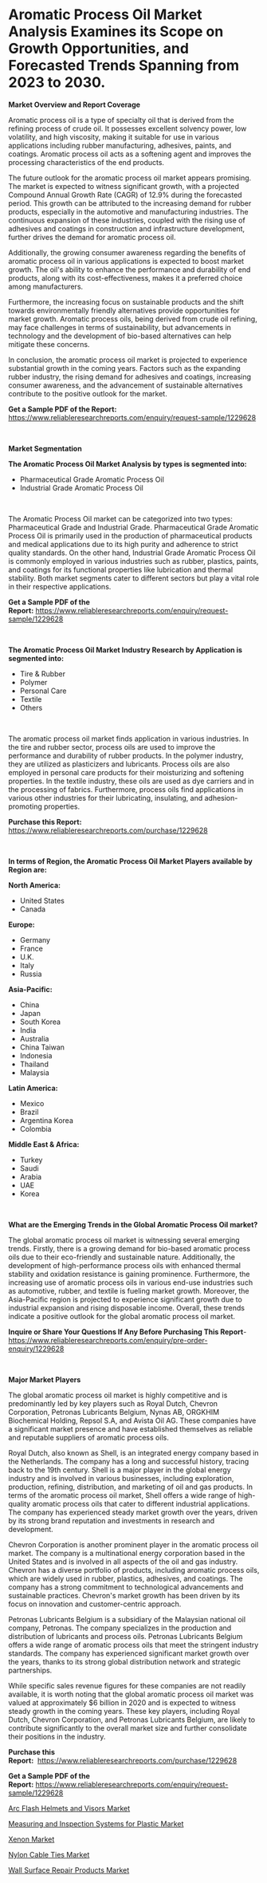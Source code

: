 <p><h1>Aromatic Process Oil Market Analysis Examines its Scope on Growth Opportunities, and Forecasted Trends Spanning from 2023 to 2030.</h1></p><p><strong>Market Overview and Report Coverage</strong></p>
<p><p>Aromatic process oil is a type of specialty oil that is derived from the refining process of crude oil. It possesses excellent solvency power, low volatility, and high viscosity, making it suitable for use in various applications including rubber manufacturing, adhesives, paints, and coatings. Aromatic process oil acts as a softening agent and improves the processing characteristics of the end products.</p><p>The future outlook for the aromatic process oil market appears promising. The market is expected to witness significant growth, with a projected Compound Annual Growth Rate (CAGR) of 12.9% during the forecasted period. This growth can be attributed to the increasing demand for rubber products, especially in the automotive and manufacturing industries. The continuous expansion of these industries, coupled with the rising use of adhesives and coatings in construction and infrastructure development, further drives the demand for aromatic process oil.</p><p>Additionally, the growing consumer awareness regarding the benefits of aromatic process oil in various applications is expected to boost market growth. The oil's ability to enhance the performance and durability of end products, along with its cost-effectiveness, makes it a preferred choice among manufacturers.</p><p>Furthermore, the increasing focus on sustainable products and the shift towards environmentally friendly alternatives provide opportunities for market growth. Aromatic process oils, being derived from crude oil refining, may face challenges in terms of sustainability, but advancements in technology and the development of bio-based alternatives can help mitigate these concerns.</p><p>In conclusion, the aromatic process oil market is projected to experience substantial growth in the coming years. Factors such as the expanding rubber industry, the rising demand for adhesives and coatings, increasing consumer awareness, and the advancement of sustainable alternatives contribute to the positive outlook for the market.</p></p>
<p><strong>Get a Sample PDF of the Report:</strong> <a href="https://www.reliableresearchreports.com/enquiry/request-sample/1229628">https://www.reliableresearchreports.com/enquiry/request-sample/1229628</a></p>
<p>&nbsp;</p>
<p><strong>Market Segmentation</strong></p>
<p><strong>The Aromatic Process Oil Market Analysis by types is segmented into:</strong></p>
<p><ul><li>Pharmaceutical Grade Aromatic Process Oil</li><li>Industrial Grade Aromatic Process Oil</li></ul></p>
<p>&nbsp;</p>
<p><p>The Aromatic Process Oil market can be categorized into two types: Pharmaceutical Grade and Industrial Grade. Pharmaceutical Grade Aromatic Process Oil is primarily used in the production of pharmaceutical products and medical applications due to its high purity and adherence to strict quality standards. On the other hand, Industrial Grade Aromatic Process Oil is commonly employed in various industries such as rubber, plastics, paints, and coatings for its functional properties like lubrication and thermal stability. Both market segments cater to different sectors but play a vital role in their respective applications.</p></p>
<p><strong>Get a Sample PDF of the Report:</strong>&nbsp;<a href="https://www.reliableresearchreports.com/enquiry/request-sample/1229628">https://www.reliableresearchreports.com/enquiry/request-sample/1229628</a></p>
<p>&nbsp;</p>
<p><strong>The Aromatic Process Oil Market Industry Research by Application is segmented into:</strong></p>
<p><ul><li>Tire & Rubber</li><li>Polymer</li><li>Personal Care</li><li>Textile</li><li>Others</li></ul></p>
<p>&nbsp;</p>
<p><p>The aromatic process oil market finds application in various industries. In the tire and rubber sector, process oils are used to improve the performance and durability of rubber products. In the polymer industry, they are utilized as plasticizers and lubricants. Process oils are also employed in personal care products for their moisturizing and softening properties. In the textile industry, these oils are used as dye carriers and in the processing of fabrics. Furthermore, process oils find applications in various other industries for their lubricating, insulating, and adhesion-promoting properties.</p></p>
<p><strong>Purchase this Report:</strong>&nbsp; <a href="https://www.reliableresearchreports.com/purchase/1229628">https://www.reliableresearchreports.com/purchase/1229628</a></p>
<p>&nbsp;</p>
<p><strong>In terms of Region, the Aromatic Process Oil Market Players available by Region are:</strong></p>
<p>
    <p> <strong> North America: </strong>
        <ul>
            <li>United States</li>
            <li>Canada</li>
        </ul>
        </p> 
    <p> <strong> Europe: </strong>
        <ul>
            <li>Germany</li>
            <li>France</li>
            <li>U.K.</li>
            <li>Italy</li>
            <li>Russia</li>
        </ul>
        </p> 
    <p> <strong> Asia-Pacific: </strong>
        <ul>
            <li>China</li>
            <li>Japan</li>
            <li>South Korea</li>
            <li>India</li>
            <li>Australia</li>
            <li>China Taiwan</li>
            <li>Indonesia</li>
            <li>Thailand</li>
            <li>Malaysia</li>
        </ul>
        </p> 
    <p> <strong> Latin America: </strong>
        <ul>
            <li>Mexico</li>
            <li>Brazil</li>
            <li>Argentina Korea</li>
            <li>Colombia</li>
        </ul>
        </p> 
    <p> <strong> Middle East & Africa: </strong>
        <ul>
            <li>Turkey</li>
            <li>Saudi</li>
            <li>Arabia</li>
            <li>UAE</li>
            <li>Korea</li>
        </ul>
    </p>
    </p>
<p>&nbsp;</p>
<p><strong>What are the Emerging Trends in the Global Aromatic Process Oil market?</strong></p>
<p><p>The global aromatic process oil market is witnessing several emerging trends. Firstly, there is a growing demand for bio-based aromatic process oils due to their eco-friendly and sustainable nature. Additionally, the development of high-performance process oils with enhanced thermal stability and oxidation resistance is gaining prominence. Furthermore, the increasing use of aromatic process oils in various end-use industries such as automotive, rubber, and textile is fueling market growth. Moreover, the Asia-Pacific region is projected to experience significant growth due to industrial expansion and rising disposable income. Overall, these trends indicate a positive outlook for the global aromatic process oil market.</p></p>
<p><strong>Inquire or Share Your Questions If Any Before Purchasing This Report</strong>- <a href="https://www.reliableresearchreports.com/enquiry/pre-order-enquiry/1229628">https://www.reliableresearchreports.com/enquiry/pre-order-enquiry/1229628</a></p>
<p>&nbsp;</p>
<p><strong>Major Market Players</strong></p>
<p><p>The global aromatic process oil market is highly competitive and is predominantly led by key players such as Royal Dutch, Chevron Corporation, Petronas Lubricants Belgium, Nynas AB, ORGKHIM Biochemical Holding, Repsol S.A, and Avista Oil AG. These companies have a significant market presence and have established themselves as reliable and reputable suppliers of aromatic process oils.</p><p>Royal Dutch, also known as Shell, is an integrated energy company based in the Netherlands. The company has a long and successful history, tracing back to the 19th century. Shell is a major player in the global energy industry and is involved in various businesses, including exploration, production, refining, distribution, and marketing of oil and gas products. In terms of the aromatic process oil market, Shell offers a wide range of high-quality aromatic process oils that cater to different industrial applications. The company has experienced steady market growth over the years, driven by its strong brand reputation and investments in research and development.</p><p>Chevron Corporation is another prominent player in the aromatic process oil market. The company is a multinational energy corporation based in the United States and is involved in all aspects of the oil and gas industry. Chevron has a diverse portfolio of products, including aromatic process oils, which are widely used in rubber, plastics, adhesives, and coatings. The company has a strong commitment to technological advancements and sustainable practices. Chevron's market growth has been driven by its focus on innovation and customer-centric approach.</p><p>Petronas Lubricants Belgium is a subsidiary of the Malaysian national oil company, Petronas. The company specializes in the production and distribution of lubricants and process oils. Petronas Lubricants Belgium offers a wide range of aromatic process oils that meet the stringent industry standards. The company has experienced significant market growth over the years, thanks to its strong global distribution network and strategic partnerships.</p><p>While specific sales revenue figures for these companies are not readily available, it is worth noting that the global aromatic process oil market was valued at approximately $6 billion in 2020 and is expected to witness steady growth in the coming years. These key players, including Royal Dutch, Chevron Corporation, and Petronas Lubricants Belgium, are likely to contribute significantly to the overall market size and further consolidate their positions in the industry.</p></p>
<p><strong>Purchase this Report:</strong>&nbsp;&nbsp;<a href="https://www.reliableresearchreports.com/purchase/1229628">https://www.reliableresearchreports.com/purchase/1229628</a></p>
<p></p>
<p><strong>Get a Sample PDF of the Report:</strong>&nbsp;<a href="https://www.reliableresearchreports.com/enquiry/request-sample/1229628">https://www.reliableresearchreports.com/enquiry/request-sample/1229628</a></p>
<p><p><a href="https://medium.com/@dannyharber1978/arc-flash-helmets-and-visors-market-size-cagr-trends-2024-2030-f9945ce8f549">Arc Flash Helmets and Visors Market</a></p><p><a href="https://medium.com/@lloydgrimes52/measuring-and-inspection-systems-for-plastic-market-trends-forecast-and-competitive-analysis-to-d06dd4ca51ac">Measuring and Inspection Systems for Plastic Market</a></p><p><a href="https://github.com/Chiragrp22/Market-Research-Report-List-1/blob/main/xenon-market.md">Xenon Market</a></p><p><a href="https://github.com/Chiragrp23/Market-Research-Report-List-1/blob/main/nylon-cable-ties-market.md">Nylon Cable Ties Market</a></p><p><a href="https://medium.com/@ewellklocko/wall-surface-repair-products-market-furnishes-information-on-market-share-market-trends-and-59ee1a1da16d">Wall Surface Repair Products Market</a></p></p>